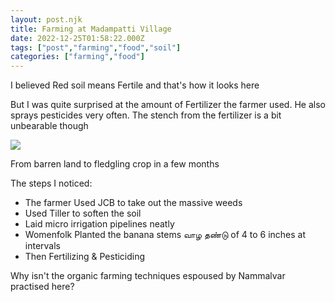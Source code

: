 ```yaml
---
layout: post.njk
title: Farming at Madampatti Village
date: 2022-12-25T01:58:22.000Z
tags: ["post","farming","food","soil"]
categories: ["farming","food"]
---
```


I believed Red soil means Fertile and that's how it looks here

But I was quite surprised at the amount of Fertilizer the farmer used. He also sprays pesticides very often. The stench from the fertilizer is a bit unbearable though

![](/assets/images/farming-at-madampatti-village-ad94c02c.jpg)

From barren land to fledgling crop in a few months

The steps I noticed:

-   The farmer Used JCB to take out the massive weeds
-   Used Tiller to soften the soil
-   Laid micro irrigation pipelines neatly
-   Womenfolk Planted the banana stems வாழ தண்டு of 4 to 6 inches at intervals
-   Then Fertilizing & Pesticiding

Why isn't the organic farming techniques espoused by Nammalvar practised here?